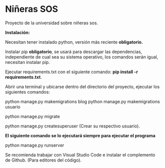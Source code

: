 # Niñeras SOS

Proyecto de la universidad sobre niñeras sos.

**Instalación:** 

Necesitan tener instalado python, versión más reciente **obligatorio.**

Instalar pip **obligatorio**, se usará para descargar las dependencias, independiente de cual sea su sistema operativo, los comandos serán igual, necesitan instalar pip.

Ejecutar requirements.txt con el siguiente comando: **pip install -r requirements.txt**.

Abrir una terminal y ubicarse dentro del directorio del proyecto, ejecutar los siguientes comandos:

python manage.py makemigrations blog
python manage.py makemigrations usuario

python manage.py migrate

python manage.py createsuperuser (Crear su respectivo usuario).

**El siguiente comando se lo ejecutará siempre para ejecutar el programa**

python manage.py runserver

Se recomienda trabajar con Visual Studio Code e instalar el complemento de Github. (Para editores del código).